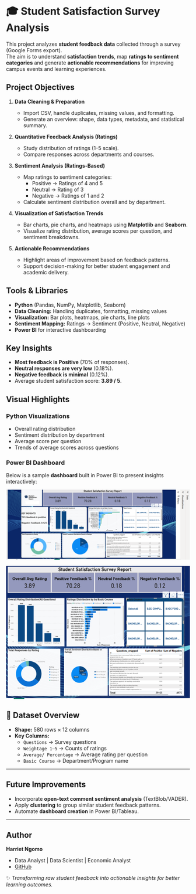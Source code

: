 # 🎓 Student Satisfaction Survey Analysis

This project analyzes **student feedback data** collected through a survey (Google Forms export).  
The aim is to understand **satisfaction trends**, map **ratings to sentiment categories** and generate **actionable recommendations** for improving campus events and learning experiences.



##  Project Objectives
1. **Data Cleaning & Preparation**  
   - Import CSV, handle duplicates, missing values, and formatting.  
   - Generate an overview: shape, data types, metadata, and statistical summary.  

2. **Quantitative Feedback Analysis (Ratings)**  
   - Study distribution of ratings (1–5 scale).  
   - Compare responses across departments and courses.  

3. **Sentiment Analysis (Ratings-Based)**  
   - Map ratings to sentiment categories:  
     - Positive → Ratings of 4 and 5  
     - Neutral → Rating of 3  
     - Negative → Ratings of 1 and 2  
   - Calculate sentiment distribution overall and by department.  

4. **Visualization of Satisfaction Trends**  
   - Bar charts, pie charts, and heatmaps using **Matplotlib** and **Seaborn**.  
   - Visualize rating distribution, average scores per question, and sentiment breakdowns.  

5. **Actionable Recommendations**  
   - Highlight areas of improvement based on feedback patterns.  
   - Support decision-making for better student engagement and academic delivery.  



##  Tools & Libraries
- **Python** (Pandas, NumPy, Matplotlib, Seaborn)  
- **Data Cleaning:** Handling duplicates, formatting, missing values  
- **Visualization:** Bar plots, heatmaps, pie charts, line plots  
- **Sentiment Mapping:** Ratings → Sentiment (Positive, Neutral, Negative)  
- **Power BI** for interactive dashboarding  



##  Key Insights
- **Most feedback is Positive** (70% of responses).  
- **Neutral responses are very low** (0.18%).  
- **Negative feedback is minimal** (0.12%).  
- Average student satisfaction score: **3.89 / 5**.  



## Visual Highlights

###  Python Visualizations
- Overall rating distribution  
- Sentiment distribution by department  
- Average score per question  
- Trends of average scores across questions  

### Power BI Dashboard
Below is a sample **dashboard** built in Power BI to present insights interactively:  

![Student Satisfaction Dashboard](https://raw.githubusercontent.com/Harriet-ngomo/FUTURE_DS_03/5e3b018cb5b0df3da7fef5adc93f2a38b46ae289/images/Screenshot%202025-09-03%20153002.png)

![Student Satisfaction Dashboard](https://github.com/Harriet-ngomo/FUTURE_DS_03/blob/cf076c87e36f30ae949c0c348cbd33538d9ac336/images/Screenshot%202025-09-02%20223354.png)


## 📂 Dataset Overview
- **Shape:** 580 rows × 12 columns  
- **Key Columns:**  
  - `Questions` → Survey questions  
  - `Weightage 1–5` → Counts of ratings  
  - `Average/ Percentage` → Average rating per question  
  - `Basic Course` → Department/Program name  

---

##   Future Improvements
- Incorporate **open-text comment sentiment analysis** (TextBlob/VADER).  
- Apply **clustering** to group similar student feedback patterns.  
- Automate **dashboard creation** in Power BI/Tableau.  

---

## Author
 **Harriet Ngomo**  
- Data Analyst | Data Scientist | Economic Analyst  
-  [GitHub](https://github.com/Harriet-ngomo)  

✨ *Transforming raw student feedback into actionable insights for better learning outcomes.*  
